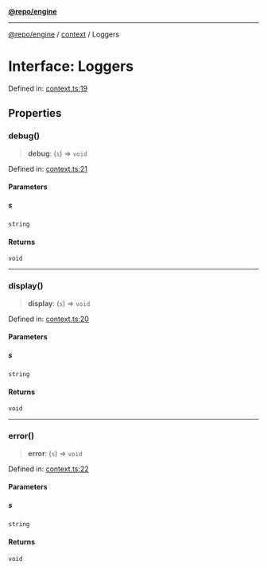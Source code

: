 [**@repo/engine**](../../README.md)

***

[@repo/engine](../../modules.md) / [context](../README.md) / Loggers

# Interface: Loggers

Defined in: [context.ts:19](https://github.com/alexqguo/drinking-board-game-v3/blob/56df34968617deee505d881352afe56efb53b2a4/packages/engine/src/context.ts#L19)

## Properties

### debug()

> **debug**: (`s`) => `void`

Defined in: [context.ts:21](https://github.com/alexqguo/drinking-board-game-v3/blob/56df34968617deee505d881352afe56efb53b2a4/packages/engine/src/context.ts#L21)

#### Parameters

##### s

`string`

#### Returns

`void`

***

### display()

> **display**: (`s`) => `void`

Defined in: [context.ts:20](https://github.com/alexqguo/drinking-board-game-v3/blob/56df34968617deee505d881352afe56efb53b2a4/packages/engine/src/context.ts#L20)

#### Parameters

##### s

`string`

#### Returns

`void`

***

### error()

> **error**: (`s`) => `void`

Defined in: [context.ts:22](https://github.com/alexqguo/drinking-board-game-v3/blob/56df34968617deee505d881352afe56efb53b2a4/packages/engine/src/context.ts#L22)

#### Parameters

##### s

`string`

#### Returns

`void`
